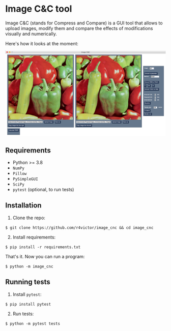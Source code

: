 # Image C&C tool

Image C&C (stands for Compress and Compare) is a GUI tool that allows to upload images, modify them and compare the effects of modifications visually and numerically.

Here's how it looks at the moment:

![Window image](window.png)

## Requirements

* Python >= 3.8
* `NumPy`
* `Pillow`
* `PySimpleGUI`
* `SciPy`
* `pytest` (optional, to run tests)

## Installation

1. Clone the repo:

```text
$ git clone https://github.com/r4victor/image_cnc && cd image_cnc
```

2. Install requirements:
```text
$ pip install -r requirements.txt 
```

That's it. Now you can run a program:
```text
$ python -m image_cnc
```

## Running tests

1. Install `pytest`:
```text
$ pip install pytest
```

2. Run tests:
```text
$ python -m pytest tests
```
